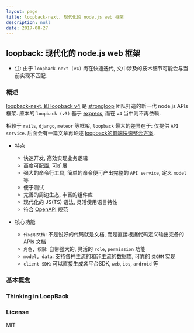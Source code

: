 ```yaml
---
layout: page
title: loopback-next, 现代化的 node.js web 框架
description: null
date: 2017-08-27
---
```


## loopback: 现代化的 node.js web 框架

* 注: 由于 `loopback-next (v4)` 尚在快速迭代, 文中涉及的技术细节可能会与当前实现不匹配.

### 概述

[loopback-next, 即 loopback v4](https://github.com/strongloop/loopback-next) 是 [strongloop](https://github.com/strongloop) 团队打造的新一代 node.js APIs 框架.
原本的 `loopback (v3)` 基于 [express](https://github.com/expressjs/express), 而在 `v4` 当中则不再依赖.

相较于 `rails`, `django`, `meteor` 等框架, `loopback` 最大的差异在于: 仅提供 `API service`.
后面会有一篇文章再论述 [loopback的前端快速整合方案](articles/2017-loopback-and-angular-admin.md).

* 特点
  - 快速开发, 高效实现业务逻辑
  - 高度可配置, 可扩展
  - 强大的命令行工具, 简单的命令便可产出完整的 `API service`, 定义 `model` 等
  - 便于测试
  - 完善的周边生态, 丰富的组件库
  - 现代化的 JS(TS) 语法, 灵活使用语言特性
  - 符合 [OpenAPI](https://www.openapis.org) 规范

* 核心功能
  - `代码即文档`: 不是说好的代码就是文档, 而是直接根据代码定义输出完备的 APIs 文档
  - `角色, 权限`: 自带强大的, 灵活的 `role`, `permission` 功能
  - `model, data`: 支持各种主流的和非主流的数据库, 可靠的 `类ORM` 实现
  - `client SDK`: 可以直接生成各平台SDK, `web`, `ios`, `android` 等

### 基本概念

### Thinking in LoopBack

### License
MIT
